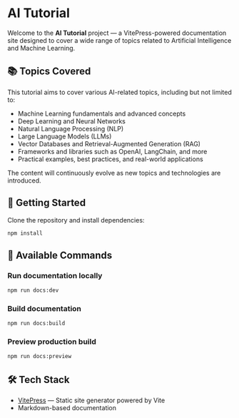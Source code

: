 # AI Tutorial

Welcome to the **AI Tutorial** project — a VitePress-powered documentation site designed to cover a wide range of topics related to Artificial Intelligence and Machine Learning.

## 📚 Topics Covered

This tutorial aims to cover various AI-related topics, including but not limited to:

- Machine Learning fundamentals and advanced concepts
- Deep Learning and Neural Networks
- Natural Language Processing (NLP)
- Large Language Models (LLMs)
- Vector Databases and Retrieval-Augmented Generation (RAG)
- Frameworks and libraries such as OpenAI, LangChain, and more
- Practical examples, best practices, and real-world applications

The content will continuously evolve as new topics and technologies are introduced.

## 🚀 Getting Started

Clone the repository and install dependencies:

```bash
npm install
````

## 📖 Available Commands

### Run documentation locally

```bash
npm run docs:dev
```

### Build documentation

```bash
npm run docs:build
```

### Preview production build

```bash
npm run docs:preview
```

## 🛠 Tech Stack

* [VitePress](https://vitepress.dev/) — Static site generator powered by Vite
* Markdown-based documentation

